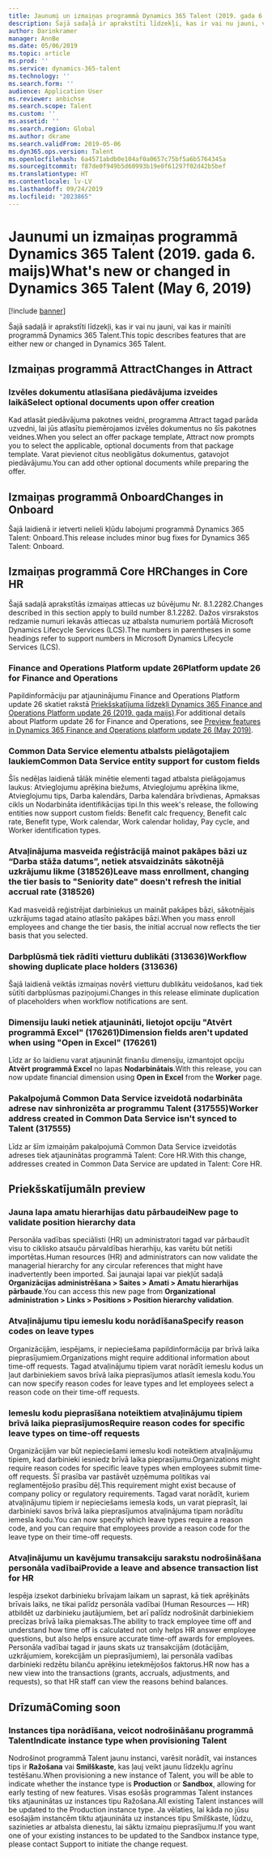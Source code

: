 ```yaml
---
title: Jaunumi un izmaiņas programmā Dynamics 365 Talent (2019. gada 6. maijs)
description: Šajā sadaļā ir aprakstīti līdzekļi, kas ir vai nu jauni, vai kas ir mainīti programmā Microsoft Dynamics 365 Talent.
author: Darinkramer
manager: AnnBe
ms.date: 05/06/2019
ms.topic: article
ms.prod: ''
ms.service: dynamics-365-talent
ms.technology: ''
ms.search.form: ''
audience: Application User
ms.reviewer: anbichse
ms.search.scope: Talent
ms.custom: ''
ms.assetid: ''
ms.search.region: Global
ms.author: dkrame
ms.search.validFrom: 2019-05-06
ms.dyn365.ops.version: Talent
ms.openlocfilehash: 6a4571abdb0e104af0a0657c75bf5a6b5764345a
ms.sourcegitcommit: f87de0f949b5d60993b19e0f61297f02d42b5bef
ms.translationtype: HT
ms.contentlocale: lv-LV
ms.lasthandoff: 09/24/2019
ms.locfileid: "2023865"
---
```

# <a name="whats-new-or-changed-in-dynamics-365-talent-may-6-2019"></a><span data-ttu-id="96578-103">Jaunumi un izmaiņas programmā Dynamics 365 Talent (2019. gada 6. maijs)</span><span class="sxs-lookup"><span data-stu-id="96578-103">What's new or changed in Dynamics 365 Talent (May 6, 2019)</span></span>

[!include [banner](includes/banner.md)]

<span data-ttu-id="96578-104">Šajā sadaļā ir aprakstīti līdzekļi, kas ir vai nu jauni, vai kas ir mainīti programmā Dynamics 365 Talent.</span><span class="sxs-lookup"><span data-stu-id="96578-104">This topic describes features that are either new or changed in Dynamics 365 Talent.</span></span>

## <a name="changes-in-attract"></a><span data-ttu-id="96578-105">Izmaiņas programmā Attract</span><span class="sxs-lookup"><span data-stu-id="96578-105">Changes in Attract</span></span>

### <a name="select-optional-documents-upon-offer-creation"></a><span data-ttu-id="96578-106">Izvēles dokumentu atlasīšana piedāvājuma izveides laikā</span><span class="sxs-lookup"><span data-stu-id="96578-106">Select optional documents upon offer creation</span></span>

<span data-ttu-id="96578-107">Kad atlasāt piedāvājuma pakotnes veidni, programma Attract tagad parāda uzvedni, lai jūs atlasītu piemērojamos izvēles dokumentus no šīs pakotnes veidnes.</span><span class="sxs-lookup"><span data-stu-id="96578-107">When you select an offer package template, Attract now prompts you to select the applicable, optional documents from that package template.</span></span> <span data-ttu-id="96578-108">Varat pievienot citus neobligātus dokumentus, gatavojot piedāvājumu.</span><span class="sxs-lookup"><span data-stu-id="96578-108">You can add other optional documents while preparing the offer.</span></span>

## <a name="changes-in-onboard"></a><span data-ttu-id="96578-109">Izmaiņas programmā Onboard</span><span class="sxs-lookup"><span data-stu-id="96578-109">Changes in Onboard</span></span>

<span data-ttu-id="96578-110">Šajā laidienā ir ietverti nelieli kļūdu labojumi programmā Dynamics 365 Talent: Onboard.</span><span class="sxs-lookup"><span data-stu-id="96578-110">This release includes minor bug fixes for Dynamics 365 Talent: Onboard.</span></span>

## <a name="changes-in-core-hr"></a><span data-ttu-id="96578-111">Izmaiņas programmā Core HR</span><span class="sxs-lookup"><span data-stu-id="96578-111">Changes in Core HR</span></span>

<span data-ttu-id="96578-112">Šajā sadaļā aprakstītās izmaiņas attiecas uz būvējumu Nr. 8.1.2282.</span><span class="sxs-lookup"><span data-stu-id="96578-112">Changes described in this section apply to build number 8.1.2282.</span></span> <span data-ttu-id="96578-113">Dažos virsrakstos redzamie numuri iekavās attiecas uz atbalsta numuriem portālā Microsoft Dynamics Lifecycle Services (LCS).</span><span class="sxs-lookup"><span data-stu-id="96578-113">The numbers in parentheses in some headings refer to support numbers in Microsoft Dynamics Lifecycle Services (LCS).</span></span>

### <a name="platform-update-26-for-finance-and-operations"></a><span data-ttu-id="96578-114">Finance and Operations Platform update 26</span><span class="sxs-lookup"><span data-stu-id="96578-114">Platform update 26 for Finance and Operations</span></span>

<span data-ttu-id="96578-115">Papildinformāciju par atjauninājumu Finance and Operations Platform update 26 skatiet rakstā [Priekšskatījuma līdzekļi Dynamics 365 Finance and Operations Platform update 26 (2019. gada maijs)](https://docs.microsoft.com/dynamics365/unified-operations/fin-and-ops/get-started/whats-new-platform-update-26).</span><span class="sxs-lookup"><span data-stu-id="96578-115">For additional details about Platform update 26 for Finance and Operations, see [Preview features in Dynamics 365 Finance and Operations platform update 26 (May 2019)](https://docs.microsoft.com/dynamics365/unified-operations/fin-and-ops/get-started/whats-new-platform-update-26).</span></span> 

### <a name="common-data-service-entity-support-for-custom-fields"></a><span data-ttu-id="96578-116">Common Data Service elementu atbalsts pielāgotajiem laukiem</span><span class="sxs-lookup"><span data-stu-id="96578-116">Common Data Service entity support for custom fields</span></span>

<span data-ttu-id="96578-117">Šīs nedēļas laidienā tālāk minētie elementi tagad atbalsta pielāgojamus laukus: Atvieglojumu aprēķina biežums, Atvieglojumu aprēķina likme, Atvieglojumu tips, Darba kalendārs, Darba kalendāra brīvdienas, Apmaksas cikls un Nodarbināta identifikācijas tipi.</span><span class="sxs-lookup"><span data-stu-id="96578-117">In this week's release, the following entities now support custom fields: Benefit calc frequency, Benefit calc rate, Benefit type, Work calendar, Work calendar holiday, Pay cycle, and Worker identification types.</span></span>

### <a name="leave-mass-enrollment-changing-the-tier-basis-to-seniority-date-doesnt-refresh-the-initial-accrual-rate-318526"></a><span data-ttu-id="96578-118">Atvaļinājuma masveida reģistrācijā mainot pakāpes bāzi uz “Darba stāža datums”, netiek atsvaidzināts sākotnējā uzkrājumu likme (318526)</span><span class="sxs-lookup"><span data-stu-id="96578-118">Leave mass enrollment, changing the tier basis to "Seniority date" doesn't refresh the initial accrual rate (318526)</span></span>

<span data-ttu-id="96578-119">Kad masveidā reģistrējat darbiniekus un maināt pakāpes bāzi, sākotnējais uzkrājums tagad ataino atlasīto pakāpes bāzi.</span><span class="sxs-lookup"><span data-stu-id="96578-119">When you mass enroll employees and change the tier basis, the initial accrual now reflects the tier basis that you selected.</span></span>

### <a name="workflow-showing-duplicate-place-holders-313636"></a><span data-ttu-id="96578-120">Darbplūsmā tiek rādīti vietturu dublikāti (313636)</span><span class="sxs-lookup"><span data-stu-id="96578-120">Workflow showing duplicate place holders (313636)</span></span>

<span data-ttu-id="96578-121">Šajā laidienā veiktās izmaiņas novērš vietturu dublikātu veidošanos, kad tiek sūtīti darbplūsmas paziņojumi.</span><span class="sxs-lookup"><span data-stu-id="96578-121">Changes in this release eliminate duplication of placeholders when workflow notifications are sent.</span></span>

### <a name="dimension-fields-arent-updated-when-using-open-in-excel-176261"></a><span data-ttu-id="96578-122">Dimensiju lauki netiek atjaunināti, lietojot opciju "Atvērt programmā Excel" (176261)</span><span class="sxs-lookup"><span data-stu-id="96578-122">Dimension fields aren't updated when using "Open in Excel" (176261)</span></span>

<span data-ttu-id="96578-123">Līdz ar šo laidienu varat atjaunināt finanšu dimensiju, izmantojot opciju **Atvērt programmā Excel** no lapas **Nodarbinātais**.</span><span class="sxs-lookup"><span data-stu-id="96578-123">With this release, you can now update financial dimension using **Open in Excel** from the **Worker** page.</span></span> 

### <a name="worker-address-created-in-common-data-service-isnt-synced-to-talent-317555"></a><span data-ttu-id="96578-124">Pakalpojumā Common Data Service izveidotā nodarbināta adrese nav sinhronizēta ar programmu Talent (317555)</span><span class="sxs-lookup"><span data-stu-id="96578-124">Worker address created in Common Data Service isn't synced to Talent (317555)</span></span>

<span data-ttu-id="96578-125">Līdz ar šīm izmaiņām pakalpojumā Common Data Service izveidotās adreses tiek atjauninātas programmā Talent: Core HR.</span><span class="sxs-lookup"><span data-stu-id="96578-125">With this change, addresses created in Common Data Service are updated in Talent: Core HR.</span></span>


## <a name="in-preview"></a><span data-ttu-id="96578-126">Priekšskatījumā</span><span class="sxs-lookup"><span data-stu-id="96578-126">In preview</span></span>

### <a name="new-page-to-validate-position-hierarchy-data"></a><span data-ttu-id="96578-127">Jauna lapa amatu hierarhijas datu pārbaudei</span><span class="sxs-lookup"><span data-stu-id="96578-127">New page to validate position hierarchy data</span></span>

<span data-ttu-id="96578-128">Personāla vadības speciālisti (HR) un administratori tagad var pārbaudīt visu to ciklisko atsauču pārvaldības hierarhiju, kas varētu būt netīši importētas.</span><span class="sxs-lookup"><span data-stu-id="96578-128">Human resources (HR) and administrators can now validate the managerial hierarchy for any circular references that might have inadvertently been imported.</span></span> <span data-ttu-id="96578-129">Šai jaunajai lapai var piekļūt sadaļā **Organizācijas administrēšana > Saites > Amati > Amatu hierarhijas pārbaude**.</span><span class="sxs-lookup"><span data-stu-id="96578-129">You can access this new page from **Organizational administration > Links > Positions > Position hierarchy validation**.</span></span>

### <a name="specify-reason-codes-on-leave-types"></a><span data-ttu-id="96578-130">Atvaļinājumu tipu iemeslu kodu norādīšana</span><span class="sxs-lookup"><span data-stu-id="96578-130">Specify reason codes on leave types</span></span>

<span data-ttu-id="96578-131">Organizācijām, iespējams, ir nepieciešama papildinformācija par brīvā laika pieprasījumiem.</span><span class="sxs-lookup"><span data-stu-id="96578-131">Organizations might require additional information about time-off requests.</span></span> <span data-ttu-id="96578-132">Tagad atvaļinājumu tipiem varat norādīt iemeslu kodus un ļaut darbiniekiem savos brīvā laika pieprasījumos atlasīt iemesla kodu.</span><span class="sxs-lookup"><span data-stu-id="96578-132">You can now specify reason codes for leave types and let employees select a reason code on their time-off requests.</span></span>

### <a name="require-reason-codes-for-specific-leave-types-on-time-off-requests"></a><span data-ttu-id="96578-133">Iemeslu kodu pieprasīšana noteiktiem atvaļinājumu tipiem brīvā laika pieprasījumos</span><span class="sxs-lookup"><span data-stu-id="96578-133">Require reason codes for specific leave types on time-off requests</span></span>

<span data-ttu-id="96578-134">Organizācijām var būt nepieciešami iemeslu kodi noteiktiem atvaļinājumu tipiem, kad darbinieki iesniedz brīvā laika pieprasījumu.</span><span class="sxs-lookup"><span data-stu-id="96578-134">Organizations might require reason codes for specific leave types when employees submit time-off requests.</span></span> <span data-ttu-id="96578-135">Šī prasība var pastāvēt uzņēmuma politikas vai reglamentējošo prasību dēļ.</span><span class="sxs-lookup"><span data-stu-id="96578-135">This requirement might exist because of company policy or regulatory requirements.</span></span> <span data-ttu-id="96578-136">Tagad varat norādīt, kuriem atvaļinājumu tipiem ir nepieciešams iemesla kods, un varat pieprasīt, lai darbinieki savos brīvā laika pieprasījumos atvaļinājuma tipam norādītu iemesla kodu.</span><span class="sxs-lookup"><span data-stu-id="96578-136">You can now specify which leave types require a reason code, and you can require that employees provide a reason code for the leave type on their time-off requests.</span></span>

### <a name="provide-a-leave-and-absence-transaction-list-for-hr"></a><span data-ttu-id="96578-137">Atvaļinājumu un kavējumu transakciju sarakstu nodrošināšana personāla vadībai</span><span class="sxs-lookup"><span data-stu-id="96578-137">Provide a leave and absence transaction list for HR</span></span>

<span data-ttu-id="96578-138">Iespēja izsekot darbinieku brīvajam laikam un saprast, kā tiek aprēķināts brīvais laiks, ne tikai palīdz personāla vadībai (Human Resources — HR) atbildēt uz darbinieku jautājumiem, bet arī palīdz nodrošināt darbiniekiem precīzas brīvā laika piemaksas.</span><span class="sxs-lookup"><span data-stu-id="96578-138">The ability to track employee time off and understand how time off is calculated not only helps HR answer employee questions, but also helps ensure accurate time-off awards for employees.</span></span> <span data-ttu-id="96578-139">Personāla vadībai tagad ir jauns skats uz transakcijām (dotācijām, uzkrājumiem, korekcijām un pieprasījumiem), lai personāla vadības darbinieki redzētu bilanču aprēķinu ietekmējošos faktorus.</span><span class="sxs-lookup"><span data-stu-id="96578-139">HR now has a new view into the transactions (grants, accruals, adjustments, and requests), so that HR staff can view the reasons behind balances.</span></span>

## <a name="coming-soon"></a><span data-ttu-id="96578-140">Drīzumā</span><span class="sxs-lookup"><span data-stu-id="96578-140">Coming soon</span></span>

### <a name="indicate-instance-type-when-provisioning-talent"></a><span data-ttu-id="96578-141">Instances tipa norādīšana, veicot nodrošināšanu programmā Talent</span><span class="sxs-lookup"><span data-stu-id="96578-141">Indicate instance type when provisioning Talent</span></span>

<span data-ttu-id="96578-142">Nodrošinot programmā Talent jaunu instanci, varēsit norādīt, vai instances tips ir **Ražošana** vai **Smilškaste**, kas ļauj veikt jaunu līdzekļu agrīnu testēšanu.</span><span class="sxs-lookup"><span data-stu-id="96578-142">When provisioning a new instance of Talent, you will be able to indicate whether the instance type is **Production** or **Sandbox**, allowing for early testing of new features.</span></span> <span data-ttu-id="96578-143">Visas esošās programmas Talent instances tiks atjauninātas uz instances tipu Ražošana.</span><span class="sxs-lookup"><span data-stu-id="96578-143">All existing Talent instances will be updated to the Production instance type.</span></span> <span data-ttu-id="96578-144">Ja vēlaties, lai kāda no jūsu esošajām instancēm tiktu atjaunināta uz instances tipu Smilškaste, lūdzu, sazinieties ar atbalsta dienestu, lai sāktu izmaiņu pieprasījumu.</span><span class="sxs-lookup"><span data-stu-id="96578-144">If you want one of your existing instances to be updated to the Sandbox instance type, please contact Support to initiate the change request.</span></span>
